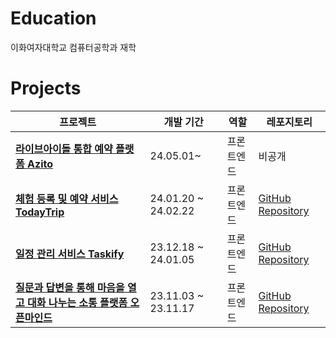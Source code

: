 # Education

이화여자대학교 컴퓨터공학과 재학

# Projects

| 프로젝트 | 개발 기간 | 역할 | 레포지토리 |
| --- | --- | --- | --- |
| [**라이브아이돌 통합 예약 플랫폼 Azito**](https://azito.kr/) | 24.05.01~ | 프론트엔드 | 비공개 |
| [**체험 등록 및 예약 서비스 TodayTrip**](https://today-trip.vercel.app/) | 24.01.20 ~ 24.02.22 | 프론트엔드 | [GitHub Repository](https://github.com/TripTripNow/TodayTrip) |
| [**일정 관리 서비스 Taskify**](https://taskify-harigari.vercel.app/) | 23.12.18 ~ 24.01.05 | 프론트엔드 | [GitHub Repository](https://github.com/harigari/taskify) |
| [**질문과 답변을 통해 마음을 열고 대화 나누는 소통 플랫폼 오픈마인드**](https://open-mind-nu.vercel.app/) | 23.11.03 ~ 23.11.17 | 프론트엔드 | [GitHub Repository](https://github.com/Team-Mind-Open/open-mind) |
